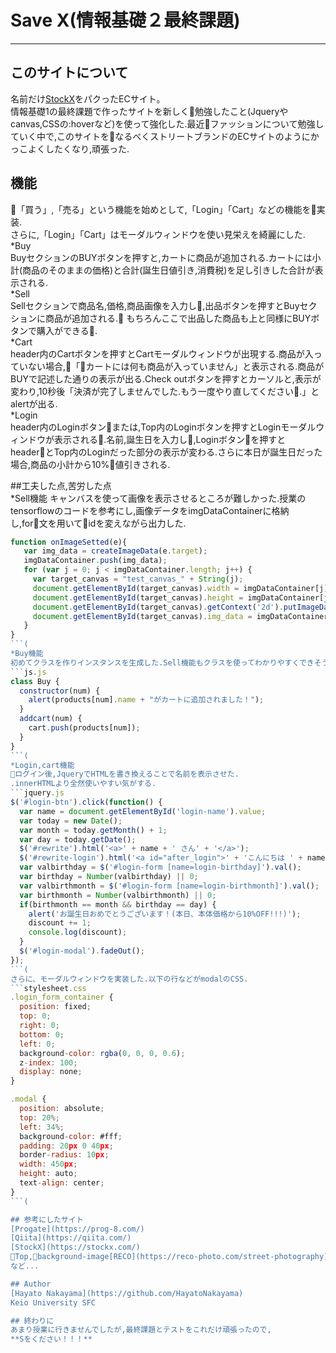 # Save X(情報基礎２最終課題)
---------------------------------
## このサイトについて  
名前だけ[StockX](https://stockx.com/)をパクったECサイト。  
情報基礎1の最終課題で作ったサイトを新しく勉強したこと(Jqueryやcanvas,CSSの:hoverなど)を使って強化した.最近ファッションについて勉強していく中で,このサイトをなるべくストリートブランドのECサイトのようにかっこよくしたくなり,頑張った.

## 機能  
「買う」,「売る」という機能を始めとして,「Login」「Cart」などの機能を実装.  
さらに,「Login」「Cart」はモーダルウィンドウを使い見栄えを綺麗にした.  
*Buy  
  BuyセクションのBUYボタンを押すと,カートに商品が追加される.カートには小計(商品のそのままの価格)と合計(誕生日値引き,消費税)を足し引きした合計が表示される.  
*Sell  
  Sellセクションで商品名,価格,商品画像を入力し,出品ボタンを押すとBuyセクションに商品が追加される. もちろんここで出品した商品も上と同様にBUYボタンで購入ができる.  
*Cart  
  header内のCartボタンを押すとCartモーダルウィンドウが出現する.商品が入っていない場合,「カートには何も商品が入っていません」と表示される.商品がBUYで記述した通りの表示が出る.Check outボタンを押すとカーソルと,表示が変わり,10秒後「決済が完了しませんでした.もう一度やり直してください.」とalertが出る.  
*Login  
  header内のLoginボタンまたは,Top内のLoginボタンを押すとLoginモーダルウィンドウが表示される.名前,誕生日を入力し,Loginボタンを押すとheaderとTop内のLoginだった部分の表示が変わる.さらに本日が誕生日だった場合,商品の小計から10%値引きされる.  

##工夫した点,苦労した点  
*Sell機能
  キャンバスを使って画像を表示させるところが難しかった.授業のtensorflowのコードを参考にし,画像データをimgDataContainerに格納し,for文を用いてidを変えながら出力した.  
  ```js.js
  function onImageSetted(e){
     var img_data = createImageData(e.target);
     imgDataContainer.push(img_data);
     for (var j = 0; j < imgDataContainer.length; j++) {
       var target_canvas = "test_canvas_" + String(j);
       document.getElementById(target_canvas).width = imgDataContainer[j].width;
       document.getElementById(target_canvas).height = imgDataContainer[j].height;
       document.getElementById(target_canvas).getContext('2d').putImageData(imgDataContainer[j],0,0);
       document.getElementById(target_canvas).img_data = imgDataContainer[j];
     }
  }
  ```(  
*Buy機能
  初めてクラスを作りインスタンスを生成した.Sell機能もクラスを使ってわかりやすくできそうだったが時間がなく,断念した.  
  ```js.js
  class Buy {
    constructor(num) {
      alert(products[num].name + "がカートに追加されました！");
    }
    addcart(num) {
      cart.push(products[num]);
    }
  }
  ```(  
*Login,cart機能
  ログイン後,JqueryでHTMLを書き換えることで名前を表示させた.  
  .innerHTMLより全然使いやすい気がする.  
  ```jquery.js
  $('#login-btn').click(function() {
    var name = document.getElementById('login-name').value;
    var today = new Date();
    var month = today.getMonth() + 1;
    var day = today.getDate();
    $('#rewrite').html('<a>' + name + ' さん' + '</a>');
    $('#rewrite-login').html('<a id="after_login">' + 'こんにちは ' + name + ' さん！' + '</a>');
    var valbirthday = $('#login-form [name=login-birthday]').val();
    var birthday = Number(valbirthday) || 0;
    var valbirthmonth = $('#login-form [name=login-birthmonth]').val();
    var birthmonth = Number(valbirthmonth) || 0;
    if(birthmonth == month && birthday == day) {
      alert('お誕生日おめでとうございます！(本日、本体価格から10%OFF!!!)');
      discount += 1;
      console.log(discount);
    }
    $('#login-modal').fadeOut();
  });
  ```(  
  さらに、モーダルウィンドウを実装した.以下の行などがmodalのCSS.  
  ```stylesheet.css
  .login_form_container {
    position: fixed;
    top: 0;
    right: 0;
    bottom: 0;
    left: 0;
    background-color: rgba(0, 0, 0, 0.6);
    z-index: 100;
    display: none;
  }

  .modal {
    position: absolute;
    top: 20%;
    left: 34%;
    background-color: #fff;
    padding: 20px 0 40px;
    border-radius: 10px;
    width: 450px;
    height: auto;
    text-align: center;
  }
  ```(  

## 参考にしたサイト  
  [Progate](https://prog-8.com/)  
  [Qiita](https://qiita.com/)  
  [StockX](https://stockx.com/)  
  Top,background-image[RECO](https://reco-photo.com/street-photography)  
  など...  

## Author  
[Hayato Nakayama](https://github.com/HayatoNakayama)  
Keio University SFC  

## 終わりに  
あまり授業に行きませんでしたが,最終課題とテストをこれだけ頑張ったので,  
**Sをください！！！**
